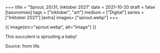 +++
title = "Sprout, 20/31, Inktober 2021"
date = 2021-10-20
draft =  false
[taxonomies]
tags = ["inktober", "art"]
medium = ["Digital"]
series = ["Inktober 2021"]
[extra]
images= ["sprout.webp"]
+++

{{ image(src="sprout.webp", alt="Image") }}

This succulent is sprouting a baby!

Source: from life.
